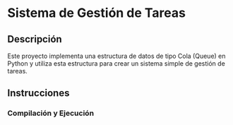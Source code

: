 # Sistema de Gestión de Tareas

## Descripción
Este proyecto implementa una estructura de datos de tipo Cola (Queue) en Python y utiliza esta estructura para crear un sistema simple de gestión de tareas.

## Instrucciones

### Compilación y Ejecución

